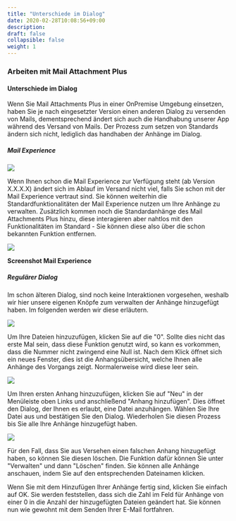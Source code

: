 ```yaml
---
title: "Unterschiede im Dialog"
date: 2020-02-28T10:08:56+09:00
description: 
draft: false
collapsible: false
weight: 1
---
```

### Arbeiten mit Mail Attachment Plus

#### Unterschiede im Dialog
Wenn Sie Mail Attachments Plus in einer OnPremise Umgebung einsetzen, haben Sie je nach eingesetzter Version einen anderen Dialog zu versenden von Mails, dementsprechend ändert sich auch die Handhabung unserer App während des Versand von Mails. Der Prozess zum setzen von Standards ändern sich nicht, lediglich das handhaben der Anhänge im Dialog.

##### Mail Experience

![](images/apps/attachmentexperience.PNG)

Wenn Ihnen schon die Mail Experience zur Verfügung steht (ab Version X.X.X.X) ändert sich im Ablauf im Versand nicht viel, falls Sie schon mit der Mail Experience vertraut sind. Sie können weiterhin die Standardfunktionalitäten der Mail Experience nutzen um Ihre Anhänge zu verwalten. Zusätzlich kommen noch die Standardanhänge des Mail Attachments Plus hinzu, diese interagieren aber nahtlos mit den Funktionalitäten im Standard - Sie können diese also über die schon bekannten Funktion entfernen.

![](images/apps/attachment.PNG)

**Screenshot Mail Experience**

##### Regulärer Dialog
Im schon älteren Dialog, sind noch keine Interaktionen vorgesehen, weshalb wir hier unsere eigenen Knöpfe zum verwalten der Anhänge hinzugefügt haben. Im folgenden werden wir diese erläutern.

![](images/apps/attachmentdefaultdialog.png)

Um Ihre Dateien hinzuzufügen, klicken Sie auf die "0". Sollte dies nicht das erste Mal sein, dass diese Funktion genutzt wird, so kann es vorkommen, dass die Nummer nicht zwingend eine Null ist. Nach dem Klick öffnet sich ein neues Fenster, dies ist die Anhangsübersicht, welche Ihnen alle Anhänge des Vorgangs zeigt. Normalerweise wird diese leer sein.

![](images/apps/attachmenttable.png)

Um Ihren ersten Anhang hinzuzufügen, klicken Sie auf "Neu" in der Menüleiste oben Links und anschließend "Anhang hinzufügen". Dies öffnet den Dialog, der Ihnen es erlaubt, eine Datei anzuhängen. Wählen Sie Ihre Datei aus und bestätigen Sie den Dialog. Wiederholen Sie diesen Prozess bis Sie alle Ihre Anhänge hinzugefügt haben.

![](images/apps/attachmentselection.png)

Für den Fall, dass Sie aus Versehen einen falschen Anhang hinzugefügt haben, so können Sie diesen löschen. Die Funktion dafür können Sie unter "Verwalten" und dann "Löschen" finden. Sie können alle Anhänge anschauen, indem Sie auf den entsprechenden Dateinamen klicken.

Wenn Sie mit dem Hinzufügen Ihrer Anhänge fertig sind, klicken Sie einfach auf OK. Sie werden feststellen, dass sich die Zahl im Feld für Anhänge von einer 0 in die Anzahl der hinzugefügten Dateien geändert hat. Sie können nun wie gewohnt mit dem Senden Ihrer E-Mail fortfahren.
